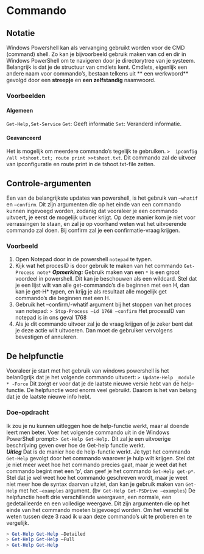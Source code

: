 # Commando
## Notatie
Windows Powershell kan als vervanging gebruikt worden voor de CMD (command) shell.  Zo kan je bijvoorbeeld gebruik maken van cd en dir in Windows PowerShell om te navigeren door je directorytree van je systeem. Belangrijk is dat je de structuur van cmdlets kent. Cmdlets, eigenlijk een andere naam voor commando’s, bestaan telkens uit ** een werkwoord** gevolgd door een **streepje** en **een zelfstandig** naamwoord.
### Voorbeelden
#### Algemeen 
`Get-Help,Set-Service`
`Get`: Geeft informatie `Set`: Veranderd informatie.
#### Geavanceerd
Het is mogelijk om meerdere commando’s tegelijk te gebruiken.
`>  ipconfig /all >tshoot.txt; route print >>tshoot.txt`.
Dit commando zal de uitvoer van ipconfiguratie en route print in de tshoot.txt-file zetten.

## Controle-argumenten
Een van de belangrijkste updates van powershell, is het gebruik van `–whatif` en `–confirm`. Dit zijn argumenten die op het einde van een commando kunnen ingevoegd worden, zodanig dat vooraleer je een commando uitvoert, je eerst de mogelijk uitvoer krijgt. Op deze manier kom je niet voor verrassingen te staan, en zal je op voorhand weten wat het uitvoerende commando zal doen. Bij confirm zal je een confirmatie-vraag krijgen.
### Voorbeeld
1. Open Notepad door in de powershell `notepad` te typen.
2. Kijk wat het procesID is door gebruik te maken van het commando `Get-Process note*`
***Opmerking:*** Gebruik maken van een  `*` is een groot voordeel in powershell. Dit kan je beschouwen als een wildcard. Stel dat je een lijst wilt van alle get-commando’s die beginnen met een H, dan kan je get-H* typen, en krijg je als resultaat alle mogelijk get commando’s die beginnen met een H.
3. Gebruik het –confirm/-whatif  argument bij het stoppen van het proces van notepad:
`> Stop-Process –id 1768 –confirm`
   Het processID van notepad is in ons geval 1768
4. Als je dit commando uitvoer zal je de vraag krijgen of je zeker bent dat je deze actie wilt uitvoeren. Dan moet de gebruiker vervolgens bevestigen of annuleren.

## De helpfunctie
Vooraleer je start met het gebruik van windows powershell is het belan0grijk dat je het volgende commando uitvoert:
`> Update-Help _module * -Force`
Dit zorgt er voor dat je de laatste nieuwe versie hebt van de help-functie. De helpfunctie word enorm veel gebruikt. Daarom is het van belang dat je de laatste nieuwe info hebt.
### Doe-opdracht
Ik zou je nu kunnen uitleggen hoe de help-functie werkt, maar al doende leert men beter. 
Voer het volgende commando uit in de Windows PowerShell prompt:`> Get-Help Get-Help.`
Dit zal je een uitvoerige beschrijving geven over hoe de Get-help functie werkt.  
***Uitleg*** Dat is de manier hoe de help-functie werkt. Je typt het commando `Get-Help` gevolgt door het commando waarover je hulp wilt krijgen. 
Stel dat je niet meer weet hoe het commando precies gaat, maar je weet dat het commando begint met een ‘p’, dan geef je het commando `Get-Help get-p*`. Stel dat je wel weet hoe het commando geschreven wordt, maar je weet niet meer hoe de syntax daarvan uitziet, dan kan je gebruik maken van `Get-Help` met het  `–examples` argument. (bv` Get-Help Get-PSDrive –examples`)
De helpfunctie heeft drie verschillende weergaven, een normale, een gedetailleerde en een volledige weergave. Dit zijn argumenten die op het einde van het commando moeten bijgevoegd worden. Om het verschil te weten tussen deze 3 raad ik u aan deze commando’s uit te proberen en te vergelijk.
```PowerShell
> Get-Help Get-Help –Detailed
> Get-Help Get-Help –Full
> Get-Help Get-Help 
```
